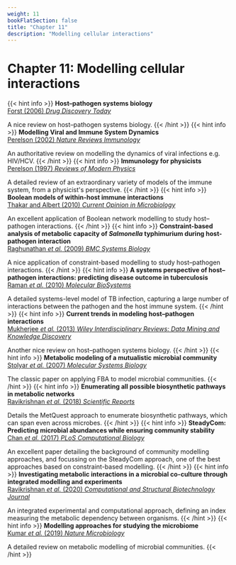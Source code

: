 ```yaml
---
weight: 11
bookFlatSection: false
title: "Chapter 11"
description: "Modelling cellular interactions"
---
```


# Chapter 11: Modelling cellular interactions

{{< hint info >}}
**Host&ndash;pathogen systems biology**   
[Forst (2006) _Drug Discovery Today_](http://doi.org/10.1016/S1359-6446(05)03735-9)

A nice review on host&ndash;pathogen systems biology.
{{< /hint >}}
{{< hint info >}}
**Modelling Viral and Immune System Dynamics**   
[Perelson (2002) _Nature Reviews Immunology_](http://doi.org/10.1038/nri700)

An authoritative review on modelling the dynamics of viral infections e.g. HIV/HCV.
{{< /hint >}}
{{< hint info >}}
**Immunology for physicists**   
[Perelson (1997) _Reviews of Modern Physics_](http://doi.org/10.1103/RevModPhys.69.1219)

A detailed review of an extraordinary variety of models of the immune system, from a physicist's perspective.
{{< /hint >}}
{{< hint info >}}
**Boolean models of within-host immune interactions**   
[Thakar and Albert (2010) _Current Opinion in Microbiology_](http://doi.org/10.1016/j.mib.2010.04.003)

An excellent application of Boolean network modelling to study host&ndash;pathogen interactions.
{{< /hint >}}
{{< hint info >}}
**Constraint-based analysis of metabolic capacity of _Salmonella_ typhimurium during host-pathogen interaction**   
[Raghunathan _et al._ (2009) _BMC Systems Biology_](http://doi.org/10.1186/1752-0509-3-38)

A nice application of constraint-based modelling to study host&ndash;pathogen interactions.
{{< /hint >}}
{{< hint info >}}
**A systems perspective of host&ndash;pathogen interactions: predicting disease outcome in tuberculosis**   
[Raman _et al._ (2010) _Molecular BioSystems_](http://doi.org/10.1039/b912129c)

A detailed systems-level model of TB infection, capturing a large number of interactions between the pathogen and the host immune system.
{{< /hint >}}
{{< hint info >}}
**Current trends in modeling host&ndash;pathogen interactions**   
[Mukherjee _et al._ (2013) _Wiley Interdisciplinary Reviews: Data Mining and Knowledge Discovery_](http://doi.org/10.1002/widm.1085)

Another nice review on host&ndash;pathogen systems biology.
{{< /hint >}}
{{< hint info >}}
**Metabolic modeling of a mutualistic microbial community**   
[Stolyar  _et al._ (2007) _Molecular Systems Biology_](http://doi.org/10.1038/msb4100131)

The classic paper on applying FBA to model microbial communities.
{{< /hint >}}
{{< hint info >}}
**Enumerating all possible biosynthetic pathways in metabolic networks**   
[Ravikrishnan _et al._ (2018) _Scientific Reports_](http://doi.org/10.1038/s41598-018-28007-7)

Details the MetQuest approach to enumerate biosynthetic pathways, which can span even across microbes.
{{< /hint >}}
{{< hint info >}}
**SteadyCom: Predicting microbial abundances while ensuring community stability**   
[Chan _et al._ (2017) _PLoS Computational Biology_](http://doi.org/10.1371/journal.pcbi.1005539)

An excellent paper detailing the background of community modelling approaches, and focussing on the SteadyCom approach, one of the best approaches based on constraint-based modelling.
{{< /hint >}}
{{< hint info >}}
**Investigating metabolic interactions in a microbial co-culture through integrated modelling and experiments**   
[Ravikrishnan _et al._ (2020) _Computational and Structural Biotechnology Journal_](http://doi.org/10.1016/j.csbj.2020.03.019)

An integrated experimental and computational approach, defining an index measuring the metabolic dependency between organisms.
{{< /hint >}}
{{< hint info >}}
**Modelling approaches for studying the microbiome**   
[Kumar _et al._ (2019) _Nature Microbiology_](http://doi.org/10.1038/s41564-019-0491-9)

A detailed review on metabolic modelling of microbial communities.
{{< /hint >}}
